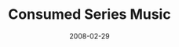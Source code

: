 ---
layout: music 
title: "Consumed Series Music"
date: 2008-02-29 
description: "The series music for Consumed (as heard on the music loop before services.)"
audio: "http://s3.amazonaws.com/crossroads-media/music/audio/Consumedseries.mp3"
audio-duration: "10:18"
src: "http://s3.amazonaws.com/crossroads-media/images/DefaultVideoImage.jpg"
---